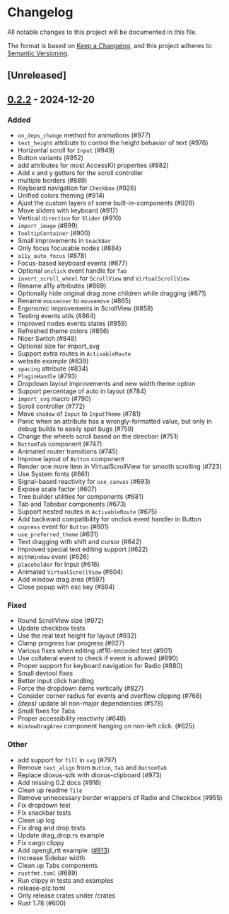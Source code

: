 # Changelog

All notable changes to this project will be documented in this file.

The format is based on [Keep a Changelog](https://keepachangelog.com/en/1.0.0/),
and this project adheres to [Semantic Versioning](https://semver.org/spec/v2.0.0.html).

## [Unreleased]

## [0.2.2](https://github.com/RobertasJ/freya/compare/freya-components-v0.2.1...freya-components-v0.2.2) - 2024-12-20

### Added

- `on_deps_change` method for animations (#977)
- `text_height` attribute to control the height behavior of text (#976)
- Horizontal scroll for `Input` (#949)
- Button variants (#952)
- add attributes for most AccessKit properties (#882)
- Add x and y getters for the scroll controller
- multiple borders (#889)
- Keyboard navigation for `Checkbox` (#926)
- Unified colors theming (#914)
- Ajust the custom layers of some built-in-components (#928)
- Move sliders with keyboard (#917)
- Vertical `direction` for `Slider` (#910)
- `import_image` (#899)
- `TooltipContainer` (#900)
- Small improvements in `SnackBar`
- Only focus focusable nodes (#884)
- `a11y_auto_focus` (#878)
- Focus-based keyboard events (#877)
- Optional `onclick` event handle for `Tab`
- `invert_scroll_wheel` for `ScrollView` and `VirtualScrollView`
- Rename a11y attributes (#869)
- Optionally hide original drag zone children while dragging (#871)
- Rename `mouseover` to `mousemove` (#865)
- Ergonomic improvements in ScrollView (#858)
- Testing events utils (#864)
- Improved nodes events states (#859)
- Refreshed theme colors (#856)
- Nicer Switch (#848)
- Optional size for import_svg
- Support extra routes in `ActivableRoute`
- website example (#839)
- `spacing` attribute (#834)
- `PluginHandle` (#793)
- Dropdown layout improvements and new width theme option
- Support percentage of auto in layout (#784)
- `import_svg` macro (#790)
- Scroll controller (#772)
- Move `shadow` of `Input` to `InputTheme` (#781)
- Panic when an attribute has a wrongly-formatted value, but only in debug builds to easily spot bugs (#759)
- Change the wheels scroll based on the direction (#751)
- `BottomTab` component (#747)
- Animated router transitions (#745)
- Improve layout of `Button` component
- Render one more item in VirtualScrollView for smooth scrolling (#723)
- Use System fonts (#661)
- Signal-based reactivity for `use_canvas` (#693)
- Expose scale factor (#607)
- Tree builder utilities for components (#681)
- Tab and Tabsbar components (#673)
- Support nested routes in `ActivableRoute` (#675)
- Add backward compatibility for onclick event handler in Button
- `onpress` event for `Button` (#601)
- `use_preferred_theme` (#631)
- Text dragging with shift and cursor (#642)
- Improved special text editing support (#622)
- `WithWindow` event (#626)
- `placeholder` for Input (#616)
- Animated `VirtualScrollView` (#604)
- Add window drag area (#597)
- Close popup with esc key (#594)

### Fixed

- Round ScrollView size (#972)
- Update checkbox tests
- Use the real text height for layout (#932)
- Clamp progress bar progress (#927)
- Various fixes when editing utf16-encoded text (#901)
- Use collateral event to check if event is allowed (#890)
- Proper support for keyboard navigation for Radio (#880)
- Small devtool fixes
- Better input click handling
- Force the dropdown items vertically (#827)
- Consider corner radius for events and overflow clipping (#768)
- *(deps)* update all non-major dependencies (#578)
- Small fixes for Tabs
- Proper accessibility reactivity (#648)
- `WindowDragArea` component hanging on non-left click. (#625)

### Other

- add support for `fill` in `svg` (#797)
- Remove `text_align` from `Button`, `Tab` and `BottomTab`
- Replace dioxus-sdk with dioxus-clipboard (#973)
- Add missing 0.2 docs (#916)
- Clean up readme `Tile`
- Remove unnecessary border wrappers of Radio and Checkbox (#955)
- Fix dropdown test
- Fix snackbar tests
- Clean up log
- Fix drag and drop tests
- Update drag_drop.rs example
- Fix cargo clippy
- Add opengl_rtt example. ([#813](https://github.com/RobertasJ/freya/pull/813))
- Increase Sidebar width
- Clean up Tabs components
- `rustfmt.toml` (#689)
- Run clippy in tests and examples
- release-plz.toml
- Only release crates under /crates
- Rust 1.78 (#600)
